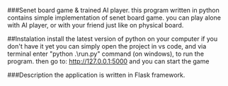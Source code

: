 ###Senet board game & trained AI player.
 this program written in python contains simple implementation of senet board game.
 you can play alone with AI player, or with your friend just like on physical board.

##Instalation
install the latest version of python on your computer if you don't have it yet
you can simply open the project in vs code, and via terminal enter "python .\run.py" command (on windows), to run the program.
then go to: http://127.0.0.1:5000 and you can start the game

###Description
the application is written in Flask framework.
